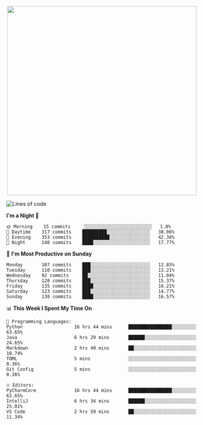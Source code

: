 <!--

[![Hits](https://hits.seeyoufarm.com/api/count/incr/badge.svg?url=https%3A%2F%2Fgithub.com/sangm1n)](https://hits.seeyoufarm.com) 
[![Repos Badge](https://badges.pufler.dev/repos/sangm1n)](https://badges.pufler.dev)
[![Github Badge](http://img.shields.io/badge/-github-black?style=flat-square&logo=github&logoColor=white&link=https:https://github.com/sangm1n/)](https://github.com/sangm1n/)
[![Netlify Badge](https://img.shields.io/badge/-TIL-00C7B7?style=flat-square&logo=Netlify&logoColor=white&link=https://sangminlog.netlify.com)](https://sangminlog.netlify.com)
[![Hugo Badge](https://img.shields.io/badge/-techblog-FF4088?style=flat-square&logo=Hugo&logoColor=white&link=https://sangm1n.github.io)](https://sangm1n.github.io)
[![Mail Badge](http://img.shields.io/badge/-mail-D14836?style=flat-square&logo=Gmail&logoColor=white&link=mailto:dltkd96als@naver.com)](mailto:dltkd96als@naver.com/)

![Lines of code](https://img.shields.io/badge/From%20Hello%20World%20I%27ve%20Written-3.9%20million%20lines%20of%20code-blue)
-->

<!--  -->

<p align="center">
  <a href="https://sangm1n.github.io/">
    <img src="https://user-images.githubusercontent.com/46131688/100516133-08bf3880-31c5-11eb-97ce-0548a7b3a35a.png" width="500">
  </a>
</p>

<!--START_SECTION:waka-->
![Lines of code](https://img.shields.io/badge/From%20Hello%20World%20I%27ve%20Written-5.5%20million%20lines%20of%20code-blue)

**I'm a Night 🦉** 

```text
🌞 Morning    15 commits     ░░░░░░░░░░░░░░░░░░░░░░░░░   1.8% 
🌆 Daytime    317 commits    █████████░░░░░░░░░░░░░░░░   38.06% 
🌃 Evening    353 commits    ██████████░░░░░░░░░░░░░░░   42.38% 
🌙 Night      148 commits    ████░░░░░░░░░░░░░░░░░░░░░   17.77%

```
📅 **I'm Most Productive on Sunday** 

```text
Monday       107 commits    ███░░░░░░░░░░░░░░░░░░░░░░   12.85% 
Tuesday      110 commits    ███░░░░░░░░░░░░░░░░░░░░░░   13.21% 
Wednesday    92 commits     ██░░░░░░░░░░░░░░░░░░░░░░░   11.04% 
Thursday     128 commits    ███░░░░░░░░░░░░░░░░░░░░░░   15.37% 
Friday       135 commits    ████░░░░░░░░░░░░░░░░░░░░░   16.21% 
Saturday     123 commits    ███░░░░░░░░░░░░░░░░░░░░░░   14.77% 
Sunday       138 commits    ████░░░░░░░░░░░░░░░░░░░░░   16.57%

```


📊 **This Week I Spent My Time On** 

```text
💬 Programming Languages: 
Python                   16 hrs 44 mins      ████████████████░░░░░░░░░   63.65% 
Java                     6 hrs 29 mins       ██████░░░░░░░░░░░░░░░░░░░   24.65% 
Markdown                 2 hrs 49 mins       ██░░░░░░░░░░░░░░░░░░░░░░░   10.74% 
TOML                     5 mins              ░░░░░░░░░░░░░░░░░░░░░░░░░   0.36% 
Git Config               5 mins              ░░░░░░░░░░░░░░░░░░░░░░░░░   0.36%

🔥 Editors: 
PyCharmCore              16 hrs 44 mins      ████████████████░░░░░░░░░   63.65% 
IntelliJ                 6 hrs 34 mins       ██████░░░░░░░░░░░░░░░░░░░   25.01% 
VS Code                  2 hrs 59 mins       ██░░░░░░░░░░░░░░░░░░░░░░░   11.34%

```


<!--END_SECTION:waka-->


<!--
**sangm1n/sangm1n** is a ✨ _special_ ✨ repository because its `README.md` (this file) appears on your GitHub profile.

Here are some ideas to get you started:

- 🔭 I’m currently working on ...
- 🌱 I’m currently learning ...
- 👯 I’m looking to collaborate on ...
- 🤔 I’m looking for help with ...
- 💬 Ask me about ...
- 📫 How to reach me: ...
- 😄 Pronouns: ...
- ⚡ Fun fact: ...

https://shields.io/
-->


